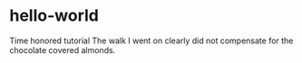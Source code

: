 # hello-world
Time honored tutorial
The walk I went on clearly did not compensate for the chocolate covered almonds.
